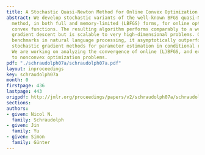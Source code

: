 ```yaml
---
title: A Stochastic Quasi-Newton Method for Online Convex Optimization
abstract: We develop stochastic variants of the well-known BFGS quasi-Newton optimization
  method, in both full and memory-limited (LBFGS) forms, for online optimization of
  convex functions. The resulting algorithm performs comparably to a well-tuned natural
  gradient descent but is scalable to very high-dimensional problems. On standard
  benchmarks in natural language processing, it asymptotically outperforms previous
  stochastic gradient methods for parameter estimation in conditional random fields.
  We are working on analyzing the convergence of online (L)BFGS, and extending it
  to nonconvex optimization problems.
pdf: "./schraudolph07a/schraudolph07a.pdf"
layout: inproceedings
key: schraudolph07a
month: 0
firstpage: 436
lastpage: 443
origpdf: http://jmlr.org/proceedings/papers/v2/schraudolph07a/schraudolph07a.pdf
sections: 
authors:
- given: Nicol N.
  family: Schraudolph
- given: Jin
  family: Yu
- given: Simon
  family: Günter
---
```

